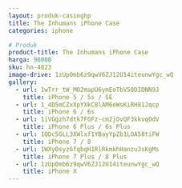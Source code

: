 ```yaml
---
layout: produk-casinghp
title: The Inhumans iPhone Case
categories: iphone

# Produk
product-title: The Inhumans iPhone Case
harga: 90000
sku: hn-4823
image-drive: 1zUp0mb6z9qwV6ZJ12U14iteunwYgc_wQ
gallery:
  - url: 1wTrr_tW_MO2mapU6ymEoTbV50DIDNN9J
    title: iPhone 5 / 5s / SE
  - url: 1_4D5mCZxXpYXkC8lAM6eWsKiRH81Jqcp
    title: iPhone 6 / 6s
  - url: 1iVGgzh7dtk7FGFz-cm2jOvQF3kkvqOdV
    title: iPhone 6 Plus / 6s Plus
  - url: 1QDc5GLL3XWlxf1YBayYpZb1LOA58tiFW
    title: iPhone 7 / 8
  - url: 1WXy0syz6fqbqH1RlRkmkhHanzu3sKgMs
    title: iPhone 7 Plus / 8 Plus
  - url: 1zUp0mb6z9qwV6ZJ12U14iteunwYgc_wQ
    title: iPhone X
---
```

